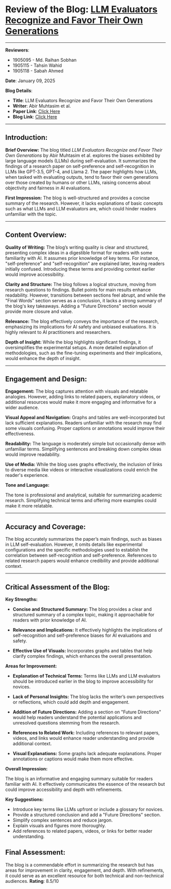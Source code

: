 # **Review of the Blog: [LLM Evaluators Recognize and Favor Their Own Generations](https://abir66.hashnode.dev/llm-evaluators-recognize-and-favor-their-own-generations)**

---


**Reviewers**:

- 1905095 - Md. Raihan Sobhan
- 1905115 - Tahsin Wahid
- 1905118 - Sabah Ahmed

**Date**: January 09, 2025

**Blog Details**:
- **Title**: LLM Evaluators Recognize and Favor Their Own Generations
- **Writer**: Abir Muhtasim et al.
- **Paper Link**: [Click Here](https://openreview.net/forum?id=4NJBV6Wp0h)
- **Blog Link**: [Click Here](https://abir66.hashnode.dev/llm-evaluators-recognize-and-favor-their-own-generations)


---

## **Introduction:**

**Brief Overview:**
The blog titled *LLM Evaluators Recognize and Favor Their Own Generations* by Abir Muhtasim et al. explores the biases exhibited by large language models (LLMs) during self-evaluation. It summarizes the findings of a research paper on self-preference and self-recognition in LLMs like GPT-3.5, GPT-4, and Llama 2. The paper highlights how LLMs, when tasked with evaluating outputs, tend to favor their own generations over those created by humans or other LLMs, raising concerns about objectivity and fairness in AI evaluations.

**First Impression:**
The blog is well-structured and provides a concise summary of the research. However, it lacks explanations of basic concepts such as what LLMs and LLM evaluators are, which could hinder readers unfamiliar with the topic. 

---

## **Content Overview:**

**Quality of Writing:**
The blog’s writing quality is clear and structured, presenting complex ideas in a digestible format for readers with some familiarity with AI. It assumes prior knowledge of key terms. For instance, "self-preference" and "self-recognition" are explained later, leaving readers initially confused. Introducing these terms and providing context earlier would improve accessibility.


**Clarity and Structure:**
The blog follows a logical structure, moving from research questions to findings. Bullet points for main results enhance readability. However, transitions between sections feel abrupt, and while the "Final Words" section serves as a conclusion, it lacks a strong summary of the blog's key takeaways. Adding a "Future Directions" section would provide more closure and value.

**Relevance:**
The blog effectively conveys the importance of the research, emphasizing its implications for AI safety and unbiased evaluations. It is highly relevant to AI practitioners and researchers.

**Depth of Insight:**
While the blog highlights significant findings, it oversimplifies the experimental setups. A more detailed explanation of methodologies, such as the fine-tuning experiments and their implications, would enhance the depth of insight.

---

## **Engagement and Design:**

**Engagement:**
The blog captures attention with visuals and relatable analogies. However, adding links to related papers, explanatory videos, or additional resources would make it more engaging and informative for a wider audience.

**Visual Appeal and Navigation:**
Graphs and tables are well-incorporated but lack sufficient explanations. Readers unfamiliar with the research may find some visuals confusing. Proper captions or annotations would improve their effectiveness.

**Readability:**
The language is moderately simple but occasionally dense with unfamiliar terms. Simplifying sentences and breaking down complex ideas would improve readability.

**Use of Media:**
While the blog uses graphs effectively, the inclusion of links to diverse media like videos or interactive visualizations could enrich the reader's experience.

**Tone and Language:**

The tone is professional and analytical, suitable for summarizing academic research. Simplifying technical terms and offering more examples could make it more relatable.

---

## **Accuracy and Coverage:**
The blog accurately summarizes the paper’s main findings, such as biases in LLM self-evaluation. However, it omits details like experimental configurations and the specific methodologies used to establish the correlation between self-recognition and self-preference. References to related research papers would enhance credibility and provide additional context.

---

## **Critical Assessment of the Blog:**

**Key Strengths:**

- **Concise and Structured Summary:**
  The blog provides a clear and structured summary of a complex topic, making it approachable for readers with prior knowledge of AI.

- **Relevance and Implications:**
  It effectively highlights the implications of self-recognition and self-preference biases for AI evaluations and safety.

- **Effective Use of Visuals:**
  Incorporates graphs and tables that help clarify complex findings, which enhances the overall presentation.

**Areas for Improvement:**

- **Explanation of Technical Terms:**
  Terms like LLMs and LLM evaluators should be introduced earlier in the blog to improve accessibility for novices.

- **Lack of Personal Insights:**
  The blog lacks the writer’s own perspectives or reflections, which could add depth and engagement.

- **Addition of Future Directions:**
  Adding a section on "Future Directions" would help readers understand the potential applications and unresolved questions stemming from the research.

- **References to Related Work:**
  Including references to relevant papers, videos, and links would enhance reader understanding and provide additional context.

- **Visual Explanations:**
  Some graphs lack adequate explanations. Proper annotations or captions would make them more effective.

**Overall Impression:**

The blog is an informative and engaging summary suitable for readers familiar with AI. It effectively communicates the essence of the research but could improve accessibility and depth with refinements.

**Key Suggestions:**
- Introduce key terms like LLMs upfront or include a glossary for novices.
- Provide a structured conclusion and add a "Future Directions" section.
- Simplify complex sentences and reduce jargon.
- Explain visuals and figures more thoroughly.
- Add references to related papers, videos, or links for better reader understanding.

## **Final Assessment:**
The blog is a commendable effort in summarizing the research but has areas for improvement in clarity, engagement, and depth. With refinements, it could serve as an excellent resource for both technical and non-technical audiences. **Rating**: 8.5/10

